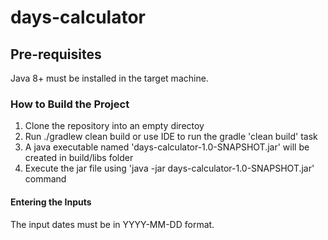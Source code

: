 # days-calculator

## Pre-requisites
Java 8+ must be installed in the target machine.

### How to Build the Project
1. Clone the repository into an empty directoy
2. Run ./gradlew clean build or use IDE to run the gradle 'clean build' task
3. A java executable named 'days-calculator-1.0-SNAPSHOT.jar' will be created in build/libs folder
4. Execute the jar file using 'java -jar days-calculator-1.0-SNAPSHOT.jar' command

#### Entering the Inputs
The input dates must be in YYYY-MM-DD format. 
